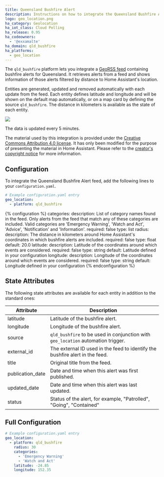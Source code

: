 ```yaml
---
title: Queensland Bushfire Alert
description: Instructions on how to integrate the Queensland Bushfire Alert feed into Home Assistant.
logo: geo_location.png
ha_category: Geolocation
ha_iot_class: Cloud Polling
ha_release: 0.95
ha_codeowners:
  - '@exxamalte'
ha_domain: qld_bushfire
ha_platforms:
  - geo_location
---
```


The `qld_bushfire` platform lets you integrate a 
[GeoRSS feed](https://www.ruralfire.qld.gov.au/map/Pages/default.aspx) 
containing bushfire alerts for Queensland. It retrieves alerts from a feed 
and shows information of those alerts filtered by distance to Home Assistant's 
location.

Entities are generated, updated and removed automatically with each update 
from the feed. Each entity defines latitude and longitude and will be shown 
on the default map automatically, or on a map card by defining the source 
`qld_bushfire`. The distance in kilometers is available as the state 
of each entity.

<p class='img'>
  <img src='/images/screenshots/qld-bushfire-feed-map.png' />
</p>

The data is updated every 5 minutes.

<div class='note'>

The material used by this integration is provided under the [Creative Commons Attribution 4.0 license](https://creativecommons.org/licenses/by/4.0/legalcode).
It has only been modified for the purpose of presenting the material in Home Assistant.
Please refer to the [creator's copyright notice](https://www.qfes.qld.gov.au/Pages/copyright.aspx) for more information.

</div>

## Configuration

To integrate the Queensland Bushfire Alert feed, add the following lines to 
your `configuration.yaml`.

```yaml
# Example configuration.yaml entry
geo_location:
  - platform: qld_bushfire
```

{% configuration %}
categories:
  description: List of category names found in the feed. Only alerts from the feed that match any of these categories are included. Valid categories are 'Emergency Warning', 'Watch and Act', 'Advice', 'Notification' and 'Information'.
  required: false
  type: list
radius:
  description: The distance in kilometers around Home Assistant's coordinates in which bushfire alerts are included.
  required: false
  type: float
  default: 20.0
latitude:
  description: Latitude of the coordinates around which events are considered.
  required: false
  type: string
  default: Latitude defined in your configuration
longitude:
  description: Longitude of the coordinates around which events are considered.
  required: false
  type: string
  default: Longitude defined in your configuration
{% endconfiguration %}


## State Attributes

The following state attributes are available for each entity in addition to 
the standard ones:

| Attribute        | Description |
|------------------|-------------|
| latitude         | Latitude of the bushfire alert. |
| longitude        | Longitude of the bushfire alert. |
| source           | `qld_bushfire` to be used in conjunction with `geo_location` automation trigger. |
| external_id      | The external ID used in the feed to identify the bushfire alert in the feed. |
| title            | Original title from the feed. |
| publication_date | Date and time when this alert was first published. |
| updated_date     | Date and time when this alert was last updated. |
| status           | Status of the alert, for example, "Patrolled", "Going", "Contained" |

## Full Configuration

```yaml
# Example configuration.yaml entry
geo_location:
  - platform: qld_bushfire
    radius: 30
    categories:
      - 'Emergency Warning'
      - 'Watch and Act'
    latitude: -24.85
    longitude: 152.35
```

